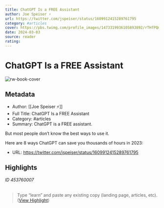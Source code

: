 ```yaml
---
title: ChatGPT Is a FREE Assistant
author: Joe Speiser ⚡️
url: https://twitter.com/jspeiser/status/1609912415289761795
category: #articles
cover: https://pbs.twimg.com/profile_images/1473319936105893892/rTHfPQmE.jpg
date: 2024-03-03
source: reader
rating:
---
```

# ChatGPT Is a FREE Assistant

![rw-book-cover](https://pbs.twimg.com/profile_images/1473319936105893892/rTHfPQmE.jpg)

## Metadata
- Author: [[Joe Speiser ⚡️]]
- Full Title: ChatGPT Is a FREE Assistant
- Category: #articles
- Summary: ChatGPT is a FREE assistant.

But most people don’t know the best ways to use it.

Here are 8 ways ChatGPT can save you thousands of hours in 2023:
- URL: https://twitter.com/jspeiser/status/1609912415289761795

## Highlights
###### ID 453760007
> Type “learn” and paste any existing copy (landing page, articles, etc). ([View Highlight](https://read.readwise.io/read/01gpf56dn52anp6dwdfc48nhtw))
    
